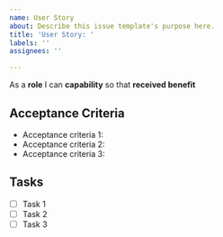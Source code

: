 ```yaml
---
name: User Story
about: Describe this issue template's purpose here.
title: 'User Story: '
labels: ''
assignees: ''

---
```


As a **role** I can **capability** so that **received benefit**

## Acceptance Criteria
* Acceptance criteria 1:
* Acceptance criteria 2:
* Acceptance criteria 3:

## Tasks
- [ ] Task 1
- [ ] Task 2
- [ ] Task 3
